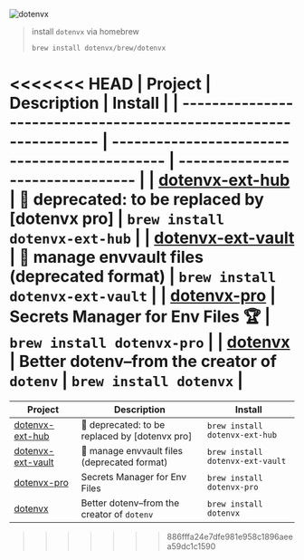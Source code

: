 ![dotenvx](https://dotenvx.com/better-banner.png)

> install `dotenvx` via homebrew
> ```
> brew install dotenvx/brew/dotenvx
> ```

<!-- project_table_start -->
<<<<<<< HEAD
| Project                                                           | Description                                   | Install                          |
| ----------------------------------------------------------------- | --------------------------------------------- | -------------------------------- |
| [dotenvx-ext-hub](https://github.com/dotenvx/dotenvx-ext-hub)     | 🚫 deprecated: to be replaced by [dotenvx pro] | `brew install dotenvx-ext-hub`   |
| [dotenvx-ext-vault](https://github.com/dotenvx/dotenvx-ext-vault) | 🔐 manage envvault files (deprecated format)   | `brew install dotenvx-ext-vault` |
| [dotenvx-pro](https://github.com/dotenvx/dotenvx-pro)             | Secrets Manager for Env Files 🏆               | `brew install dotenvx-pro`       |
| [dotenvx](https://github.com/dotenvx/dotenvx)                     | Better dotenv–from the creator of `dotenv`     | `brew install dotenvx`           |
=======
| Project                                                           | Description                                                           | Install                          |
| ----------------------------------------------------------------- | --------------------------------------------------------------------- | -------------------------------- |
| [dotenvx-ext-hub](https://github.com/dotenvx/dotenvx-ext-hub)     | 🚫 deprecated: to be replaced by [dotenvx pro]                         | `brew install dotenvx-ext-hub`   |
| [dotenvx-ext-vault](https://github.com/dotenvx/dotenvx-ext-vault) | 🔐 manage envvault files (deprecated format)                           | `brew install dotenvx-ext-vault` |
| [dotenvx-pro](https://github.com/dotenvx/dotenvx-pro)             | Secrets Manager for Env Files                                          | `brew install dotenvx-pro`       |
| [dotenvx](https://github.com/dotenvx/dotenvx)                     | Better dotenv–from the creator of `dotenv`                            | `brew install dotenvx`           |
>>>>>>> 886fffa24e7dfe981e958c1896aeea59dc1c1590
<!-- project_table_end -->
